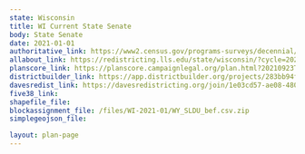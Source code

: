 ```yaml
---
state: Wisconsin
title: WI Current State Senate
body: State Senate
date: 2021-01-01
authoritative_link: https://www2.census.gov/programs-surveys/decennial/2020/data/01-Redistricting_File--PL_94-171/Wisconsin/
allabout_link: https://redistricting.lls.edu/state/wisconsin/?cycle=2020&level=State%20Upper&startdate=
planscore_link: https://planscore.campaignlegal.org/plan.html?20210923T204757.131361934Z
districtbuilder_link: https://app.districtbuilder.org/projects/283bb94f-81a4-438d-b9ad-eb94d0428012
davesredist_link: https://davesredistricting.org/join/1e03cd57-ae08-4803-93b0-aba831103ed3
five38_link:
shapefile_file:
blockassignment_file: /files/WI-2021-01/WY_SLDU_bef.csv.zip
simplegeojson_file:

layout: plan-page
---
```

